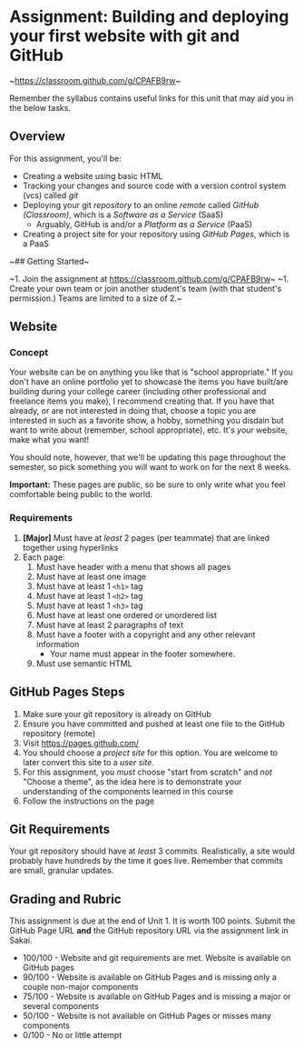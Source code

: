 # Assignment: Building and deploying your first website with git and GitHub
~<https://classroom.github.com/g/CPAFB9rw>~  
  
Remember the syllabus contains useful links for this unit that may aid you  in the below tasks.

## Overview
For this assignment, you'll be:
 
* Creating a website using basic HTML
* Tracking your changes and source code with a version control system (vcs) called _git_
* Deploying your git _repository_ to an online _remote_ called _GitHub (Classroom)_, which is a _Software as a Service_ (SaaS) 
    * Arguably, GitHub is and/or a _Platform as a Service_ (PaaS)
* Creating a project site for your repository using _GitHub Pages_, which is a PaaS

~## Getting Started~

~1. Join the assignment at <https://classroom.github.com/g/CPAFB9rw>~
~1. Create your own team or join another student's team (with that student's permission.) Teams are limited to a size of 2.~

## Website

### Concept
Your website can be on anything you like that is "school appropriate." If you don't have an online portfolio yet to showcase the items you have built/are building during your college career (including other professional and freelance items you make), I recommend creating that. If you have that already, or are not interested in doing that, choose a topic you are interested in such as a favorite show, a hobby, something you disdain but want to write about (remember, school appropriate), etc. It's _your_ website, make what you want! 

You should note, however, that we'll be updating this page throughout the semester, so pick something you will want to work on for the next 8 weeks.   

**Important:** These pages are public, so be sure to only write what you feel comfortable being public to the world.

### Requirements
1. **[Major]** Must have at _least_ 2 pages (per teammate) that are linked together using hyperlinks
1. Each page:
    1. Must have header with a menu that shows all pages
    1. Must have at least one image
    1. Must have at least 1 `<h1>` tag
    1. Must have at least 1 `<h2>` tag
    1. Must have at least 1 `<h3>` tag
    1. Must have at least one ordered or unordered list
    1. Must have at least 2 paragraphs of text
    1. Must have a footer with a copyright and any other relevant information
        * Your name must appear in the footer somewhere.
    1. Must use semantic HTML

## GitHub Pages Steps

1. Make sure your git repository is already on GitHub
1. Ensure you have committed and pushed at least one file to the GitHub repository (remote) 
1. Visit <https://pages.github.com/>
1. You should choose a _project site_ for this option. You are welcome to later convert this site to a _user site_.
1. For this assignment, you _must_ choose "start from scratch" and _not_ "Choose a theme", as the idea here is to demonstrate your understanding of the components learned in this course
1. Follow the instructions on the page

## Git Requirements

Your git repository should have at _least_ 3 commits. Realistically, a site would probably have hundreds by the time it goes live. Remember that commits are small, granular updates.


## Grading and Rubric

This assignment is due at the end of Unit 1. It is worth 100 points. Submit the GitHub Page URL **and** the GitHub repository URL via the assignment link in Sakai. 

* 100/100 - Website and git requirements are met. Website is available on GitHub pages
* 90/100 - Website is available on GitHub Pages and is missing only a couple non-major components
* 75/100 - Website is available on GitHub Pages and is missing a major or several components
* 50/100 - Website is not available on GitHub Pages or misses many components
* 0/100 - No or little attempt